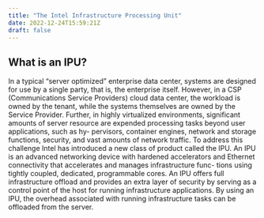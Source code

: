```yaml
---
title: "The Intel Infrastructure Processing Unit"
date: 2022-12-24T15:59:21Z
draft: false
---
```

## What is an IPU?
In a typical “server optimized” enterprise data center, systems are designed for use by a single party, that is, the enterprise itself. However, in a CSP (Communications Service Providers) cloud data center, the workload is owned by the tenant, while the systems themselves are owned by the Service Provider.
Further, in highly virtualized environments, significant amounts of server resource are expended processing tasks beyond user applications, such as hy- pervisors, container engines, network and storage functions, security, and vast amounts of network traffic.
To address this challenge Intel has introduced a new class of product called the IPU. An IPU is an advanced networking device with hardened accelerators and Ethernet connectivity that accelerates and manages infrastructure func- tions using tightly coupled, dedicated, programmable cores. An IPU offers full infrastructure offload and provides an extra layer of security by serving as a control point of the host for running infrastructure applications. By using an IPU, the overhead associated with running infrastructure tasks can be offloaded from the server.
